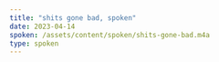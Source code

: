 ```yaml
---
title: "shits gone bad, spoken"
date: 2023-04-14
spoken: /assets/content/spoken/shits-gone-bad.m4a
type: spoken
---
```

